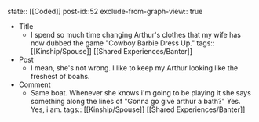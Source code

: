 state:: [[Coded]]
post-id::52
exclude-from-graph-view:: true

- Title
  - I spend so much time changing Arthur's clothes that my wife has now dubbed the game "Cowboy Barbie Dress Up."
    tags:: [[Kinship/Spouse]] [[Shared Experiences/Banter]]
- Post
  - I mean, she's not wrong. I like to keep my Arthur looking like the freshest of boahs.
- Comment
  - Same boat. Whenever she knows i'm going to be playing it she says something along the lines of "Gonna go give arthur a bath?" Yes. Yes, i am.
    tags:: [[Kinship/Spouse]] [[Shared Experiences/Banter]]
